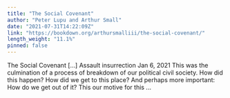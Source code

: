 ```yaml
---
title: "The Social Covenant"
author: "Peter Lupu and Arthur Small"
date: "2021-07-31T14:22:09Z"
link: "https://bookdown.org/arthursmalliii/the-social-covenant/"
length_weight: "11.1%"
pinned: false
---
```


The Social Covenant [...] Assault insurrection Jan 6, 2021 This was the culmination of a process of breakdown of our political civil society. How did this happen? How did we get to this place? And perhaps more important: How do we get out of it? This our motive for this ...
